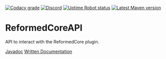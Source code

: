 [![Codacy grade](https://img.shields.io/codacy/grade/75e1df4c17ea4fa2897773867015a50c)](https://app.codacy.com/gh/Reformed-Studios/ReformedCoreAPI/dashboard)
[![Discord](https://img.shields.io/discord/923241296255156305)](https://discord.gg/MNcWapAZm6)
[![Uptime Robot status](https://img.shields.io/uptimerobot/status/m790354433-6656b7e42fd69dcfca1546c3)](https://status.reformedstudios.eu/)
[![Latest Maven version](https://repo.reformedstudios.eu/api/badge/latest/releases/eu/reformedstudios/reformed-core-api?color=40c14a&name=ReformedCoreAPI&prefix=v)](https://repo.reformedstudios.eu/)

# ReformedCoreAPI

API to interact with the ReformedCore plugin.

[Javadoc](https://repo.reformedstudios.eu/javadoc/releases/eu/reformedstudios/reformed-core-api/latest)
[Written Documentation](https://info.reformedstudios.eu/)
